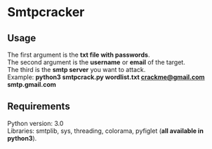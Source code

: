 # Smtpcracker
## Usage
The first argument is the **txt file with passwords**.                                                                                                                   
The second argument is the **username** or **email** of the target.                                                                                                   
The third is the **smtp server** you want to attack.                                                                                               
Example: __python3 smtpcrack.py wordlist.txt crackme@gmail.com smtp.gmail.com__
## Requirements
Python version: 3.0                                                                                                                                                                      
Libraries: smtplib, sys, threading, colorama, pyfiglet (**all available in python3**).
